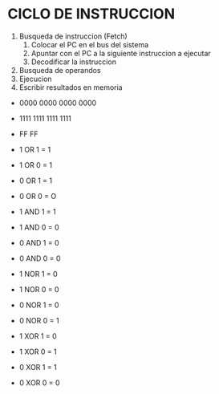 # CICLO DE INSTRUCCION

1. Busqueda de instruccion (Fetch)
   1. Colocar el PC en el bus del sistema
   2. Apuntar con el PC a la siguiente instruccion a ejecutar
   3. Decodificar la instruccion
2. Busqueda de operandos
3. Ejecucion
4. Escribir resultados en memoria

- 0000 0000 0000 0000
- 1111 1111 1111 1111
- FF FF

- 1 OR 1 = 1
- 1 OR 0 = 1
- 0 OR 1 = 1
- 0 OR 0 = O

- 1 AND 1 = 1
- 1 AND 0 = 0
- 0 AND 1 = 0
- 0 AND 0 = 0

- 1 NOR 1 = 0
- 1 NOR 0 = 0
- 0 NOR 1 = 0
- 0 NOR 0 = 1

- 1 XOR 1 = 0
- 1 XOR 0 = 1
- 0 XOR 1 = 1
- 0 XOR 0 = 0
